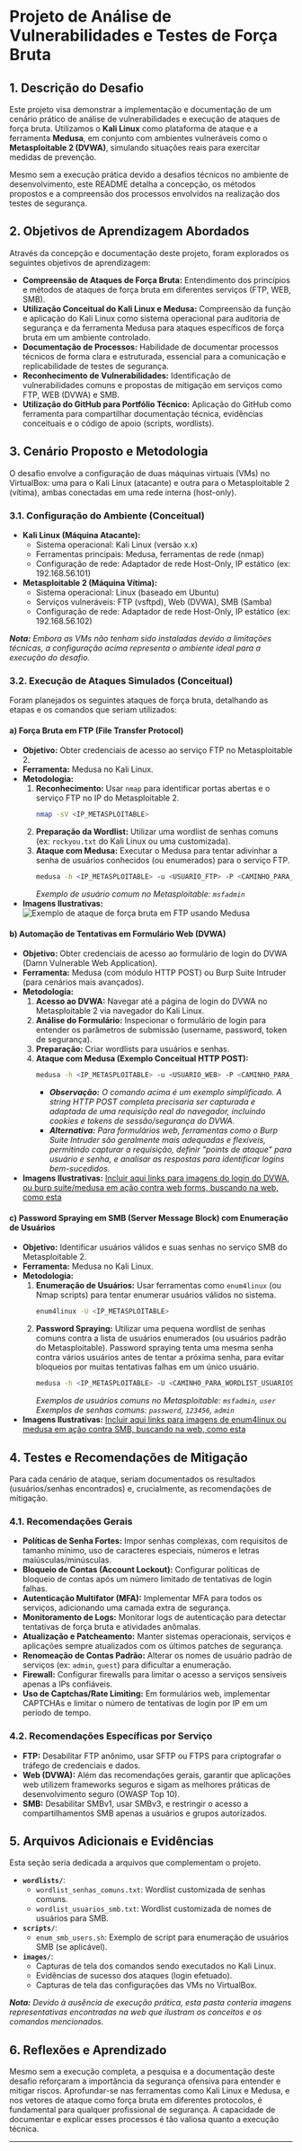 # Projeto de Análise de Vulnerabilidades e Testes de Força Bruta

## 1. Descrição do Desafio

Este projeto visa demonstrar a implementação e documentação de um cenário prático de análise de vulnerabilidades e execução de ataques de força bruta. Utilizamos o **Kali Linux** como plataforma de ataque e a ferramenta **Medusa**, em conjunto com ambientes vulneráveis como o **Metasploitable 2 (DVWA)**, simulando situações reais para exercitar medidas de prevenção.

Mesmo sem a execução prática devido a desafios técnicos no ambiente de desenvolvimento, este README detalha a concepção, os métodos propostos e a compreensão dos processos envolvidos na realização dos testes de segurança.

## 2. Objetivos de Aprendizagem Abordados

Através da concepção e documentação deste projeto, foram explorados os seguintes objetivos de aprendizagem:

* **Compreensão de Ataques de Força Bruta:** Entendimento dos princípios e métodos de ataques de força bruta em diferentes serviços (FTP, WEB, SMB).
* **Utilização Conceitual do Kali Linux e Medusa:** Compreensão da função e aplicação do Kali Linux como sistema operacional para auditoria de segurança e da ferramenta Medusa para ataques específicos de força bruta em um ambiente controlado.
* **Documentação de Processos:** Habilidade de documentar processos técnicos de forma clara e estruturada, essencial para a comunicação e replicabilidade de testes de segurança.
* **Reconhecimento de Vulnerabilidades:** Identificação de vulnerabilidades comuns e propostas de mitigação em serviços como FTP, WEB (DVWA) e SMB.
* **Utilização do GitHub para Portfólio Técnico:** Aplicação do GitHub como ferramenta para compartilhar documentação técnica, evidências conceituais e o código de apoio (scripts, wordlists).

## 3. Cenário Proposto e Metodologia

O desafio envolve a configuração de duas máquinas virtuais (VMs) no VirtualBox: uma para o Kali Linux (atacante) e outra para o Metasploitable 2 (vítima), ambas conectadas em uma rede interna (host-only).

### 3.1. Configuração do Ambiente (Conceitual)

* **Kali Linux (Máquina Atacante):**
    * Sistema operacional: Kali Linux (versão x.x)
    * Ferramentas principais: Medusa, ferramentas de rede (nmap)
    * Configuração de rede: Adaptador de rede Host-Only, IP estático (ex: 192.168.56.101)
* **Metasploitable 2 (Máquina Vítima):**
    * Sistema operacional: Linux (baseado em Ubuntu)
    * Serviços vulneráveis: FTP (vsftpd), Web (DVWA), SMB (Samba)
    * Configuração de rede: Adaptador de rede Host-Only, IP estático (ex: 192.168.56.102)

_**Nota:** Embora as VMs não tenham sido instaladas devido a limitações técnicas, a configuração acima representa o ambiente ideal para a execução do desafio._

### 3.2. Execução de Ataques Simulados (Conceitual)

Foram planejados os seguintes ataques de força bruta, detalhando as etapas e os comandos que seriam utilizados:

#### a) Força Bruta em FTP (File Transfer Protocol)

* **Objetivo:** Obter credenciais de acesso ao serviço FTP no Metasploitable 2.
* **Ferramenta:** Medusa no Kali Linux.
* **Metodologia:**
    1.  **Reconhecimento:** Usar `nmap` para identificar portas abertas e o serviço FTP no IP do Metasploitable 2.
        ```bash
        nmap -sV <IP_METASPLOITABLE>
        ```
    2.  **Preparação da Wordlist:** Utilizar uma wordlist de senhas comuns (ex: `rockyou.txt` do Kali Linux ou uma customizada).
    3.  **Ataque com Medusa:** Executar o Medusa para tentar adivinhar a senha de usuários conhecidos (ou enumerados) para o serviço FTP.
        ```bash
        medusa -h <IP_METASPLOITABLE> -u <USUARIO_FTP> -P <CAMINHO_PARA_WORDLIST_SENHAS> -M ftp
        ```
        *Exemplo de usuário comum no Metasploitable: `msfadmin`*
* **Imagens Ilustrativas:** ![Exemplo de ataque de força bruta em FTP usando Medusa](https://cdn.hashnode.com/res/hashnode/image/upload/v1727713805524/86b3bfa0-de7e-470d-8482-310a3aa5f37a.png)

#### b) Automação de Tentativas em Formulário Web (DVWA)

* **Objetivo:** Obter credenciais de acesso ao formulário de login do DVWA (Damn Vulnerable Web Application).
* **Ferramenta:** Medusa (com módulo HTTP POST) ou Burp Suite Intruder (para cenários mais avançados).
* **Metodologia:**
    1.  **Acesso ao DVWA:** Navegar até a página de login do DVWA no Metasploitable 2 via navegador do Kali Linux.
    2.  **Análise do Formulário:** Inspecionar o formulário de login para entender os parâmetros de submissão (username, password, token de segurança).
    3.  **Preparação:** Criar wordlists para usuários e senhas.
    4.  **Ataque com Medusa (Exemplo Conceitual HTTP POST):**
        ```bash
        medusa -h <IP_METASPLOITABLE> -u <USUARIO_WEB> -P <CAMINHO_PARA_WORDLIST_SENHAS> -m http -T 5 -F -d "POST /dvwa/login.php HTTP/1.1\r\nHost: <IP_METASPLOITABLE>\r\nUser-Agent: Mozilla/5.0 (...)\r\nAccept: text/html,application/xhtml+xml,application/xml;q=0.9,image/webp,*/*;q=0.8\r\nAccept-Language: en-US,en;q=0.5\r\nAccept-Encoding: gzip, deflate\r\nReferer: http://<IP_METASPLOITABLE>/dvwa/login.php\r\nCookie: PHPSESSID=...; security=low\r\nContent-Type: application/x-www-form-urlencoded\r\nContent-Length: XX\r\n\r\nusername=<USUARIO_WEB>&password=<PASS>&Login=Login\r\n" -s "Login failed"
        ```
        * _**Observação:** O comando acima é um exemplo simplificado. A string HTTP POST completa precisaria ser capturada e adaptada de uma requisição real do navegador, incluindo cookies e tokens de sessão/segurança do DVWA._
        * _**Alternativa:** Para formulários web, ferramentas como o Burp Suite Intruder são geralmente mais adequadas e flexíveis, permitindo capturar a requisição, definir "points de ataque" para usuário e senha, e analisar as respostas para identificar logins bem-sucedidos._
* **Imagens Ilustrativas:** [Incluir aqui links para imagens do login do DVWA, ou burp suite/medusa em ação contra web forms, buscando na web, como esta](https://deltarisk.com/wp-content/uploads/2020/05/figure-18-1024x535.png)

#### c) Password Spraying em SMB (Server Message Block) com Enumeração de Usuários

* **Objetivo:** Identificar usuários válidos e suas senhas no serviço SMB do Metasploitable 2.
* **Ferramenta:** Medusa no Kali Linux.
* **Metodologia:**
    1.  **Enumeração de Usuários:** Usar ferramentas como `enum4linux` (ou Nmap scripts) para tentar enumerar usuários válidos no sistema.
        ```bash
        enum4linux -U <IP_METASPLOITABLE>
        ```
    2.  **Password Spraying:** Utilizar uma pequena wordlist de senhas comuns contra a lista de usuários enumerados (ou usuários padrão do Metasploitable). Password spraying tenta uma mesma senha contra vários usuários antes de tentar a próxima senha, para evitar bloqueios por muitas tentativas falhas em um único usuário.
        ```bash
        medusa -h <IP_METASPLOITABLE> -U <CAMINHO_PARA_WORDLIST_USUARIOS> -p <SENHA_COMUM> -M smb
        ```
        *Exemplos de usuários comuns no Metasploitable: `msfadmin`, `user`*
        *Exemplos de senhas comuns: `password`, `123456`, `admin`*
* **Imagens Ilustrativas:** [Incluir aqui links para imagens de enum4linux ou medusa em ação contra SMB, buscando na web, como esta](https://cybersapiens.com.au/wp-content/uploads/2024/11/image-showing-example-of-shared-folders-output-from-enum4linux-showing-directories-and-their-permissions-1024x592.png)

## 4. Testes e Recomendações de Mitigação

Para cada cenário de ataque, seriam documentados os resultados (usuários/senhas encontrados) e, crucialmente, as recomendações de mitigação.

### 4.1. Recomendações Gerais

* **Políticas de Senha Fortes:** Impor senhas complexas, com requisitos de tamanho mínimo, uso de caracteres especiais, números e letras maiúsculas/minúsculas.
* **Bloqueio de Contas (Account Lockout):** Configurar políticas de bloqueio de contas após um número limitado de tentativas de login falhas.
* **Autenticação Multifator (MFA):** Implementar MFA para todos os serviços, adicionando uma camada extra de segurança.
* **Monitoramento de Logs:** Monitorar logs de autenticação para detectar tentativas de força bruta e atividades anômalas.
* **Atualização e Patcheamento:** Manter sistemas operacionais, serviços e aplicações sempre atualizados com os últimos patches de segurança.
* **Renomeação de Contas Padrão:** Alterar os nomes de usuário padrão de serviços (ex: `admin`, `guest`) para dificultar a enumeração.
* **Firewall:** Configurar firewalls para limitar o acesso a serviços sensíveis apenas a IPs confiáveis.
* **Uso de Captchas/Rate Limiting:** Em formulários web, implementar CAPTCHAs e limitar o número de tentativas de login por IP em um período de tempo.

### 4.2. Recomendações Específicas por Serviço

* **FTP:** Desabilitar FTP anônimo, usar SFTP ou FTPS para criptografar o tráfego de credenciais e dados.
* **Web (DVWA):** Além das recomendações gerais, garantir que aplicações web utilizem frameworks seguros e sigam as melhores práticas de desenvolvimento seguro (OWASP Top 10).
* **SMB:** Desabilitar SMBv1, usar SMBv3, e restringir o acesso a compartilhamentos SMB apenas a usuários e grupos autorizados.

## 5. Arquivos Adicionais e Evidências

Esta seção seria dedicada a arquivos que complementam o projeto.

* **`wordlists/`**:
    * `wordlist_senhas_comuns.txt`: Wordlist customizada de senhas comuns.
    * `wordlist_usuarios_smb.txt`: Wordlist customizada de nomes de usuários para SMB.
* **`scripts/`**:
    * `enum_smb_users.sh`: Exemplo de script para enumeração de usuários SMB (se aplicável).
* **`images/`**:
    * Capturas de tela dos comandos sendo executados no Kali Linux.
    * Evidências de sucesso dos ataques (login efetuado).
    * Capturas de tela das configurações das VMs no VirtualBox.

_**Nota:** Devido à ausência de execução prática, esta pasta conteria imagens representativas encontradas na web que ilustram os conceitos e os comandos mencionados._

## 6. Reflexões e Aprendizado

Mesmo sem a execução completa, a pesquisa e a documentação deste desafio reforçaram a importância da segurança ofensiva para entender e mitigar riscos. Aprofundar-se nas ferramentas como Kali Linux e Medusa, e nos vetores de ataque como força bruta em diferentes protocolos, é fundamental para qualquer profissional de segurança. A capacidade de documentar e explicar esses processos é tão valiosa quanto a execução técnica.

---
